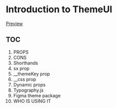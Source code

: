 # Introduction to ThemeUI

[Preview](https://isbatak.github.io/themeui-js-standup-presentation/)

## TOC
1. PROPS
1. CONS
1. Shorthands
1. sx prop
1. __themeKey prop
1. __css prop
1. Dynamic props
1. Typography.js
1. Figma theme package
1. WHO IS USING IT
